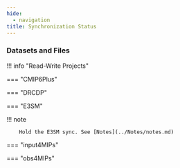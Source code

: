 ```yaml
---
hide:
  - navigation
title: Synchronization Status
---
```


### Datasets and Files

!!! info "Read-Write Projects"

=== "CMIP6Plus"
    <div id="tab_cmip6plus_entries"></div>

=== "DRCDP"
    <div id="tab_drcdp_entries"></div>

=== "E3SM"
    <div id="tab_e3sm_entries"></div>
    !!! note

        Hold the E3SM sync. See [Notes](../Notes/notes.md) 

=== "input4MIPs"
    <div id="tab_input4mips_entries"></div>

=== "obs4MIPs"
    <div id="tab_obs4mips_entries"></div>

